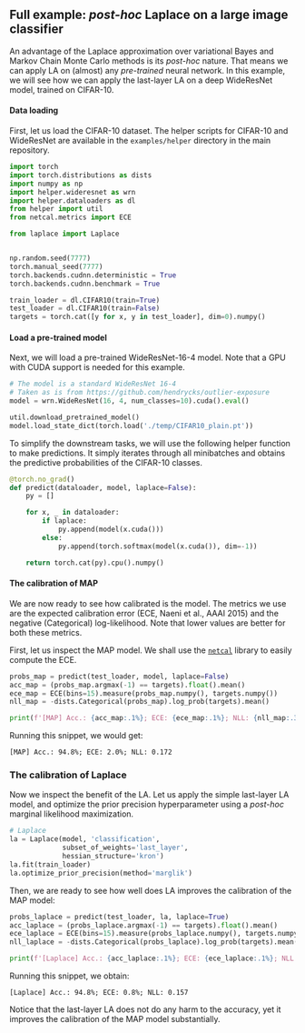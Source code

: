 ## Full example: *post-hoc* Laplace on a large image classifier

An advantage of the Laplace approximation over variational Bayes and Markov Chain Monte Carlo methods is its *post-hoc* nature. That means we can apply LA on (almost) any *pre-trained* neural network. In this example, we will see how we can apply the last-layer LA on a deep WideResNet model, trained on CIFAR-10.

#### Data loading

First, let us load the CIFAR-10 dataset. The helper scripts for CIFAR-10 and WideResNet are available in the `examples/helper` directory in the main repository.

```python
import torch
import torch.distributions as dists
import numpy as np
import helper.wideresnet as wrn
import helper.dataloaders as dl
from helper import util
from netcal.metrics import ECE

from laplace import Laplace


np.random.seed(7777)
torch.manual_seed(7777)
torch.backends.cudnn.deterministic = True
torch.backends.cudnn.benchmark = True

train_loader = dl.CIFAR10(train=True)
test_loader = dl.CIFAR10(train=False)
targets = torch.cat([y for x, y in test_loader], dim=0).numpy()
```

#### Load a pre-trained model

Next, we will load a pre-trained WideResNet-16-4 model. Note that a GPU with CUDA support is needed for this example.

``` python
# The model is a standard WideResNet 16-4
# Taken as is from https://github.com/hendrycks/outlier-exposure
model = wrn.WideResNet(16, 4, num_classes=10).cuda().eval()

util.download_pretrained_model()
model.load_state_dict(torch.load('./temp/CIFAR10_plain.pt'))
```

To simplify the downstream tasks, we will use the following helper function to make predictions. It simply iterates through all minibatches and obtains the predictive probabilities of the CIFAR-10 classes.

``` python
@torch.no_grad()
def predict(dataloader, model, laplace=False):
    py = []

    for x, _ in dataloader:
        if laplace:
            py.append(model(x.cuda()))
        else:
            py.append(torch.softmax(model(x.cuda()), dim=-1))

    return torch.cat(py).cpu().numpy()
```

#### The calibration of MAP

We are now ready to see how calibrated is the model. The metrics we use are the expected calibration error (ECE, Naeni et al., AAAI 2015) and the negative (Categorical) log-likelihood. Note that lower values are better for both these metrics.

First, let us inspect the MAP model. We shall use the [`netcal`](https://github.com/fabiankueppers/calibration-framework) library to easily compute the ECE.

``` python
probs_map = predict(test_loader, model, laplace=False)
acc_map = (probs_map.argmax(-1) == targets).float().mean()
ece_map = ECE(bins=15).measure(probs_map.numpy(), targets.numpy())
nll_map = -dists.Categorical(probs_map).log_prob(targets).mean()

print(f'[MAP] Acc.: {acc_map:.1%}; ECE: {ece_map:.1%}; NLL: {nll_map:.3}')
```

Running this snippet, we would get:

```
[MAP] Acc.: 94.8%; ECE: 2.0%; NLL: 0.172
```

### The calibration of Laplace

Now we inspect the benefit of the LA. Let us apply the simple last-layer LA model, and optimize the prior precision hyperparameter using a *post-hoc* marginal likelihood maximization.

``` python
# Laplace
la = Laplace(model, 'classification',
             subset_of_weights='last_layer',
             hessian_structure='kron')
la.fit(train_loader)
la.optimize_prior_precision(method='marglik')
```

Then, we are ready to see how well does LA improves the calibration of the MAP model:

``` python
probs_laplace = predict(test_loader, la, laplace=True)
acc_laplace = (probs_laplace.argmax(-1) == targets).float().mean()
ece_laplace = ECE(bins=15).measure(probs_laplace.numpy(), targets.numpy())
nll_laplace = -dists.Categorical(probs_laplace).log_prob(targets).mean()

print(f'[Laplace] Acc.: {acc_laplace:.1%}; ECE: {ece_laplace:.1%}; NLL: {nll_laplace:.3}')
```

Running this snippet, we obtain:

```
[Laplace] Acc.: 94.8%; ECE: 0.8%; NLL: 0.157
```

Notice that the last-layer LA does not do any harm to the accuracy, yet it improves the calibration of the MAP model substantially.
